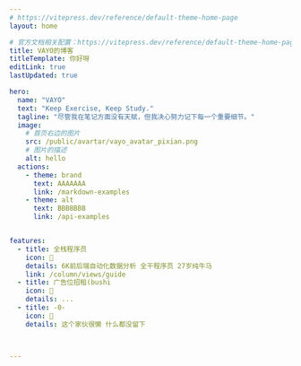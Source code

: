 ```yaml
---
# https://vitepress.dev/reference/default-theme-home-page
layout: home

# 官方文档相关配置：https://vitepress.dev/reference/default-theme-home-page
title: VAYO的博客
titleTemplate: 你好呀
editLink: true
lastUpdated: true

hero:
  name: "VAYO"
  text: "Keep Exercise, Keep Study."
  tagline: "尽管我在笔记方面没有天赋，但我决心努力记下每一个重要细节。"
  image:
    # 首页右边的图片
    src: /public/avartar/vayo_avatar_pixian.png
    # 图片的描述
    alt: hello   
  actions:
    - theme: brand
      text: AAAAAAA
      link: /markdown-examples
    - theme: alt
      text: BBBBBBB
      link: /api-examples


features:
  - title: 全栈程序员
    icon: 🧩
    details: 6K前后端自动化数据分析 全干程序员 27岁纯牛马
    link: /column/views/guide
  - title: 广告位招租(bushi
    icon: 🧩
    details: ...
  - title: -0-
    icon: 🧩
    details: 这个家伙很懒 什么都没留下



---
```


